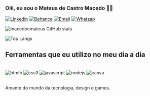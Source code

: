 ### Oiii, eu sou o Mateus de Castro Macedo 🙋‍♂️

[![Linkedin](https://img.shields.io/badge/LinkedIn-0077B5?style=for-the-badge&logo=linkedin&logoColor=white)](https://www.linkedin.com/in/mateus-macedo-767620233/)
[![Behance](https://img.shields.io/badge/Behance-0054F7?style=for-the-badge&logo=behance&logoColor=white)](https://www.behance.net/mateusdesigneng?tracking_source=search_projects%7Cmateusdesigneng)
[![Email](https://img.shields.io/badge/Gmail-D14836?style=for-the-badge&logo=gmail&logoColor=white)](mailto:mateusmacedoeng@gmail.com)
[![Whatzap](https://img.shields.io/badge/WhatsApp-25D366?style=for-the-badge&logo=whatsapp&logoColor=white)](https://web.whatsapp.com/send?phone=5512991628524)

![macedocmateus GitHub stats](https://github-readme-stats.vercel.app/api?username=macedocmateus&show_icons=true&theme=dracula)

![Top Langs](https://github-readme-stats.vercel.app/api/top-langs/?username=macedocmateus&hide_progress=false)


## Ferramentas que eu utilizo no meu dia a dia

<div> <br>

<img align="center" alt="html5" src="https://img.shields.io/badge/HTML5-E34F26?style=for-the-badge&logo=html5&logoColor=white" />

<img align="center" alt="css3" src="https://img.shields.io/badge/CSS3-1572B6?style=for-the-badge&logo=css3&logoColor=white" />

<img align="center" alt="javascript" src="https://img.shields.io/badge/JavaScript-F7DF1E?style=for-the-badge&logo=javascript&logoColor=black" />

<img align="center" alt="nodejs" src="https://img.shields.io/badge/Node.js-43853D?style=for-the-badge&logo=node.js&logoColor=white" />

<img align="center" alt="canva" src="https://img.shields.io/badge/Canva-%2300C4CC.svg?&style=for-the-badge&logo=Canva&logoColor=white" />
</div> <br>

<p>
Amante do mundo da tecnologia, design e games.
</p>
